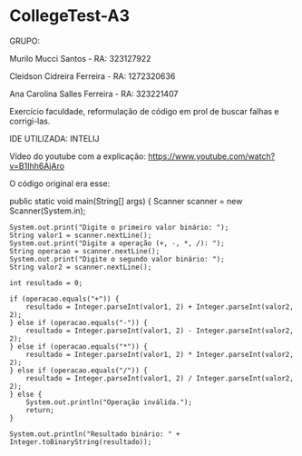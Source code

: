# CollegeTest-A3

GRUPO:

Murilo Mucci Santos - RA: 323127922

Cleidson Cidreira Ferreira - RA: 1272320636

Ana Carolina Salles Ferreira - RA: 323221407


Exercício faculdade, reformulação de código em prol de buscar falhas e corrigi-las.

IDE UTILIZADA: INTELIJ

Vídeo do youtube com a explicação: https://www.youtube.com/watch?v=B1Ihh6AjAro



O código original era esse:

public static void main(String[] args) {
    Scanner scanner = new Scanner(System.in);

    System.out.print("Digite o primeiro valor binário: ");
    String valor1 = scanner.nextLine();
    System.out.print("Digite a operação (+, -, *, /): ");
    String operacao = scanner.nextLine();
    System.out.print("Digite o segundo valor binário: ");
    String valor2 = scanner.nextLine();

    int resultado = 0;

    if (operacao.equals("+")) {
        resultado = Integer.parseInt(valor1, 2) + Integer.parseInt(valor2, 2);
    } else if (operacao.equals("-")) {
        resultado = Integer.parseInt(valor1, 2) - Integer.parseInt(valor2, 2);
    } else if (operacao.equals("*")) {
        resultado = Integer.parseInt(valor1, 2) * Integer.parseInt(valor2, 2);
    } else if (operacao.equals("/")) {
        resultado = Integer.parseInt(valor1, 2) / Integer.parseInt(valor2, 2);
    } else {
        System.out.println("Operação inválida.");
        return;
    }

    System.out.println("Resultado binário: " + Integer.toBinaryString(resultado));
